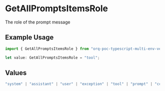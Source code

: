 # GetAllPromptsItemsRole

The role of the prompt message

## Example Usage

```typescript
import { GetAllPromptsItemsRole } from "orq-poc-typescript-multi-env-version/models/operations";

let value: GetAllPromptsItemsRole = "tool";
```

## Values

```typescript
"system" | "assistant" | "user" | "exception" | "tool" | "prompt" | "correction" | "expected_output"
```
